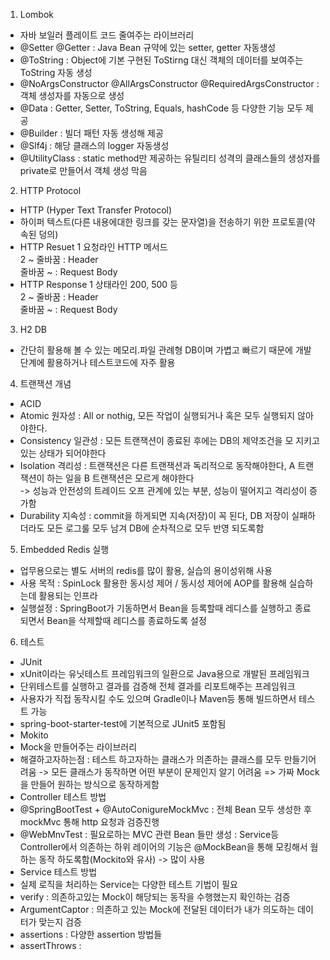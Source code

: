 1. Lombok
- 자바 보일러 플레이트 코드 줄여주는 라이브러리
- @Setter @Getter : Java Bean 규약에 있는 setter, getter 자동생성
- @ToString : Object에 기본 구현된 ToStirng 대신 객체의 데이터를 보여주는 ToString 자동 생성
- @NoArgsConstructor @AllArgsConstructor @RequiredArgsConstructor : 객체 생성자를 자동으로 생성
- @Data : Getter, Setter, ToString, Equals, hashCode 등 다양한 기능 모두 제공
- @Builder : 빌더 패턴 자동 생성해 제공
- @Slf4j : 해당 클래스의 logger 자동생성
- @UtilityClass : static method만 제공하는 유틸리티 성격의 클래스들의 생성자를 private로 만들어서 객체 생성 막음
2. HTTP Protocol
- HTTP (Hyper Text Transfer Protocol)
- 하이퍼 텍스트(다른 내용에대한 링크를 갖는 문자열)을 전송하기 위한 프로토콜(약속된 덩의)
- HTTP Resuet
1 요청라인 HTTP 메서드  
2 ~ 줄바꿈 : Header  
줄바꿈 ~ : Request Body   
- HTTP Response
1 상태라인 200, 500 등  
2 ~ 줄바꿈 : Header  
줄바꿈 ~ : Request Body  
3. H2 DB
- 간단히 활용해 볼 수 있는 메모리.파일 관례형 DB이며 가볍고 빠르기 때문에 개발 단계에 활용하거나 테스트코드에 자주 활용
4. 트랜잭션 개념
- ACID
- Atomic 원자성 : All or nothig, 모든 작업이 실행되거나 혹은 모두 실행되지 않아야한다.
- Consistency 일관성 : 모든 트랜잭션이 종료된 후에는 DB의 제약조건을 모 지키고 있는 상태가 되어야한다
- Isolation 격리성 : 트랜잭션은 다른 트랜잭션과 독리적으로 동작해야한다, A 트랜잭션이 하는 일을 B 트랜잭션은 모르게 해야한다  
-> 성능과 안전성의 트레이드 오프 관계에 있는 부분, 성능이 떨어지고 격리성이 증가함  
- Durability 지속성 : commit을 하게되면 지속(저장)이 꼭 된다, DB 저장이 실패하더라도 모든 로그룰 모두 남겨 DB에 순차적으로 모두 반영 되도록함
5. Embedded Redis 실행
- 업무용으로는 별도 서버의 redis를 많이 활용, 실습의 용이성위해 사용
- 사용 목적 : SpinLock 활용한 동시성 제어 / 동시성 제어에 AOP를 활용해 실습하는데 활용되는 인프라
- 실행설정 : SpringBoot가 기동하면서 Bean을 등록할때 레디스를 실행하고 종료 되면서 Bean을 삭제할때 레디스를 종료하도록 설정
6. 테스트
- JUnit 
- xUnit이라는 유닛테스트 프레임워크의 일환으로 Java용으로 개발된 프레임워크
- 단위테스트를 실행하고 결과를 검증해 전체 결과를 리포트해주는 프레임워크
- 사용자가 직접 동작시킬 수도 있으며 Gradle이나 Maven등 통해 빌드하면서 테스트 가능
- spring-boot-starter-test에 기본적으로 JUnit5 포함됨
- Mokito
- Mock을 만들어주는 라이브러리
- 해결하고자하는점 : 테스트 하고자하는 클래스가 의존하는 클래스를 모두 만들기어려움 -> 모든 클래스가 동작하면 어떤 부분이 문제인지 알기 어려움 => 가짜 Mock을 만들어 원하는 방식으로 동작하게함
- Controller 테스트 방법
- @SpringBootTest + @AutoConigureMockMvc : 전체 Bean 모두 생성한 후 mockMvc 통해 http 요청과 검증진행
- @WebMnvTest : 필요로하는 MVC 관련 Bean 들만 생성 : Service등 Controller에서 의존하는 하위 레이어의 기능은 @MockBean을 통해 모킹해서 웜하는 동작 하도록함(Mockito와 유사) -> 많이 사용
- Service 테스트 방법
- 실제 로직을 처리하는 Service는 다양한 테스트 기법이 필요
- verify : 의존하고있는 Mock이 해당되는 동작을 수행했는지 확인하는 검증
- ArgumentCaptor : 의존하고 있는 Mock에 전달된 데이터가 내가 의도하는 데이터가 맞는지 검증
- assertions : 다양한 assertion 방법들
- assertThrows : 

